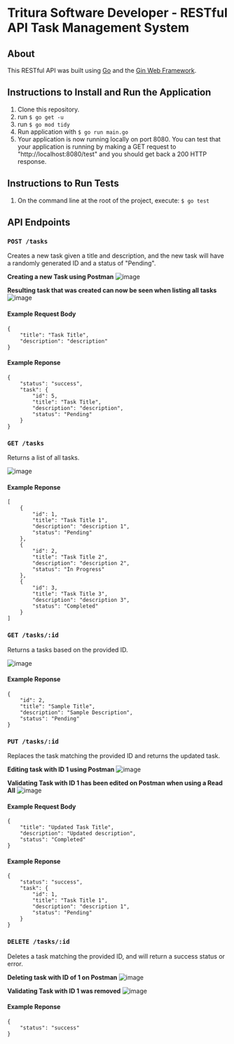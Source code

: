 # Tritura Software Developer - RESTful API Task Management System

## About

This RESTful API was built using [Go](https://go.dev/) and the [Gin Web Framework](https://github.com/gin-gonic/gin).

## Instructions to Install and Run the Application

1. Clone this repository.
2. run `$ go get -u`
3. run `$ go mod tidy`
4. Run application with `$ go run main.go`
5. Your application is now running locally on port 8080. You can test that your application is running by making a GET request to "http://localhost:8080/test" and you should get back a 200 HTTP response.

## Instructions to Run Tests

1. On the command line at the root of the project, execute: `$ go test`

## API Endpoints

### `POST /tasks`

Creates a new task given a title and description, and the new task will have a randomly generated ID and a status of "Pending".

**Creating a new Task using Postman**
![image](https://github.com/SaturdayMornings/go-restful-api/assets/24395782/7aa278dd-0cd3-4861-8b32-744b44e6e5b4)

**Resulting task that was created can now be seen when listing all tasks**
![image](https://github.com/SaturdayMornings/go-restful-api/assets/24395782/fcc967e2-5e9e-449e-b811-838598a8c9e3)


#### Example Request Body

```
{
    "title": "Task Title",
    "description": "description"
}
```

#### Example Reponse

```
{
    "status": "success",
    "task": {
        "id": 5,
        "title": "Task Title",
        "description": "description",
        "status": "Pending"
    }
}
```

### `GET /tasks`

Returns a list of all tasks.

![image](https://github.com/SaturdayMornings/go-restful-api/assets/24395782/f8e6097a-e8b9-4b50-b50a-47b269296158)

#### Example Reponse

```
[
    {
        "id": 1,
        "title": "Task Title 1",
        "description": "description 1",
        "status": "Pending"
    },
    {
        "id": 2,
        "title": "Task Title 2",
        "description": "description 2",
        "status": "In Progress"
    },
    {
        "id": 3,
        "title": "Task Title 3",
        "description": "description 3",
        "status": "Completed"
    }
]
```

### `GET /tasks/:id`

Returns a tasks based on the provided ID.

![image](https://github.com/SaturdayMornings/go-restful-api/assets/24395782/7573f786-19ea-43f6-ad4a-3e60ed98bf49)


#### Example Reponse

```
{
    "id": 2,
    "title": "Sample Title",
    "description": "Sample Description",
    "status": "Pending"
}
```

### `PUT /tasks/:id`

Replaces the task matching the provided ID and returns the updated task.

**Editing task with ID 1 using Postman**
![image](https://github.com/SaturdayMornings/go-restful-api/assets/24395782/d307923e-177d-4ba8-8ff7-77a001a67faf)

**Validating Task with ID 1 has been edited on Postman when using a Read All**
![image](https://github.com/SaturdayMornings/go-restful-api/assets/24395782/fcf5376d-dd3a-4f17-98df-84b67dda0011)


#### Example Request Body

```
{
    "title": "Updated Task Title",
    "description": "Updated description",
    "status": "Completed"
}
```

#### Example Reponse

```
{
    "status": "success",
    "task": {
        "id": 1,
        "title": "Task Title 1",
        "description": "description 1",
        "status": "Pending"
    }
}
```

### `DELETE /tasks/:id`

Deletes a task matching the provided ID, and will return a success status or error.

**Deleting task with ID of 1 on Postman**
![image](https://github.com/SaturdayMornings/go-restful-api/assets/24395782/77388604-dcb5-47d0-a80f-2e9af7d30ee8)

**Validating Task with ID 1 was removed**
![image](https://github.com/SaturdayMornings/go-restful-api/assets/24395782/a12afe5a-4ac8-45c7-b64e-b65ba3c9582b)


#### Example Reponse

```
{
    "status": "success"
}
```
